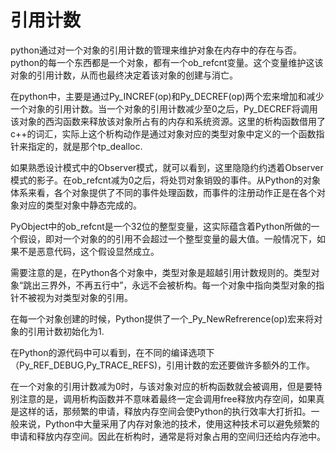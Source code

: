 # 引用计数

python通过对一个对象的引用计数的管理来维护对象在内存中的存在与否。python的每一个东西都是一个对象，都有一个ob_refcnt变量。这个变量维护这该对象的引用计数，从而也最终决定着该对象的创建与消亡。

在python中，主要是通过Py_INCREF(op)和Py_DECREF(op)两个宏来增加和减少一个对象的引用计数。当一个对象的引用计数减少至0之后，Py_DECREF将调用该对象的西沟函数来释放该对象所占有的内存和系统资源。这里的析构函数借用了c++的词汇，实际上这个析构动作是通过对象对应的类型对象中定义的一个函数指针来指定的，就是那个tp_dealloc.

如果熟悉设计模式中的Observer模式，就可以看到，这里隐隐约约透着Observer模式的影子。在ob_refcnt减为0之后，将处罚对象销毁的事件。从Python的对象体系来看，各个对象提供了不同的事件处理函数，而事件的注册动作正是在各个对象对应的类型对象中静态完成的。

PyObject中的ob_refcnt是一个32位的整型变量，这实际蕴含着Python所做的一个假设，即对一个对象的的引用不会超过一个整型变量的最大值。一般情况下，如果不是恶意代码，这个假设显然成立。

需要注意的是，在Python各个对象中，类型对象是超越引用计数规则的。类型对象“跳出三界外，不再五行中”，永远不会被析构。每一个对象中指向类型对象的指针不被视为对类型对象的引用。

在每一个对象创建的时候，Python提供了一个_Py_NewRefrerence(op)宏来将对象的引用计数初始化为1.

在Python的源代码中可以看到，在不同的编译选项下（Py_REF_DEBUG,Py_TRACE_REFS)，引用计数的宏还要做许多额外的工作。

在一个对象的引用计数减为0时，与该对象对应的析构函数就会被调用，但是要特别注意的是，调用析构函数并不意味着最终一定会调用free释放内存空间，如果真是这样的话，那频繁的申请，释放内存空间会使Python的执行效率大打折扣。一般来说，Python中大量采用了内存对象池的技术，使用这种技术可以避免频繁的申请和释放内存空间。因此在析构时，通常是将对象占用的空间归还给内存池中。
